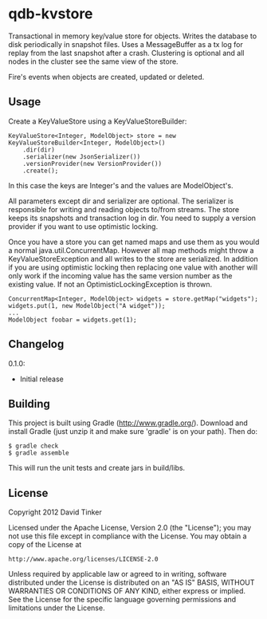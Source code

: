 qdb-kvstore
===========

Transactional in memory key/value store for objects. Writes the database to disk periodically in snapshot files.
Uses a MessageBuffer as a tx log for replay from the last snapshot after a crash. Clustering is optional and
all nodes in the cluster see the same view of the store.

Fire's events when objects are created, updated or deleted.


Usage
-----

Create a KeyValueStore using a KeyValueStoreBuilder:

    KeyValueStore<Integer, ModelObject> store = new KeyValueStoreBuilder<Integer, ModelObject>()
        .dir(dir)
        .serializer(new JsonSerializer())
        .versionProvider(new VersionProvider())
        .create();

In this case the keys are Integer's and the values are ModelObject's.

All parameters except dir and serializer are optional. The serializer is responsible for writing and reading objects
to/from streams. The store keeps its snapshots and transaction log in dir. You need to supply a version provider
if you want to use optimistic locking.

Once you have a store you can get named maps and use them as you would a normal java.util.ConcurrentMap. However
all map methods might throw a KeyValueStoreException and all writes to the store are serialized. In addition if
you are using optimistic locking then replacing one value with another will only work if the incoming value has
the same version number as the existing value. If not an OptimisticLockingException is thrown.

    ConcurrentMap<Integer, ModelObject> widgets = store.getMap("widgets");
    widgets.put(1, new ModelObject("A widget"));
    ...
    ModelObject foobar = widgets.get(1);


Changelog
---------

0.1.0:
- Initial release


Building
--------

This project is built using Gradle (http://www.gradle.org/). Download and install Gradle (just unzip it and
make sure 'gradle' is on your path). Then do:

    $ gradle check
    $ gradle assemble

This will run the unit tests and create jars in build/libs.


License
-------

Copyright 2012 David Tinker

Licensed under the Apache License, Version 2.0 (the "License");
you may not use this file except in compliance with the License.
You may obtain a copy of the License at

    http://www.apache.org/licenses/LICENSE-2.0

Unless required by applicable law or agreed to in writing, software
distributed under the License is distributed on an "AS IS" BASIS,
WITHOUT WARRANTIES OR CONDITIONS OF ANY KIND, either express or implied.
See the License for the specific language governing permissions and
limitations under the License.
